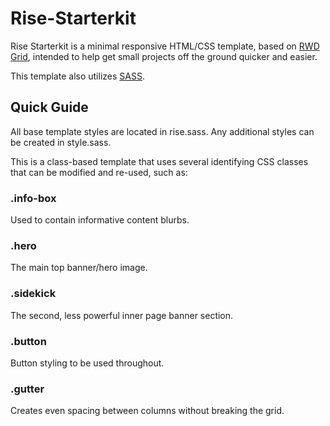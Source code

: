 # Rise-Starterkit

Rise Starterkit is a minimal responsive HTML/CSS template, based on <a href="http://rwdgrid.com/">RWD Grid</a>, intended to help get small projects off the ground quicker and easier.

This template also utilizes <a href="http://sass-lang.com/">SASS</a>.

<h2>Quick Guide</h2>

All base template styles are located in rise.sass. Any additional styles can be created in style.sass.

This is a class-based template that uses several identifying CSS classes that can be modified and re-used, such as:

<h3>.info-box</h3>
Used to contain informative content blurbs.

<h3>.hero</h3>
The main top banner/hero image.

<h3>.sidekick</h3>
The second, less powerful inner page banner section.

<h3>.button</h3>
Button styling to be used throughout.

<h3>.gutter</h3>
Creates even spacing between columns without breaking the grid.